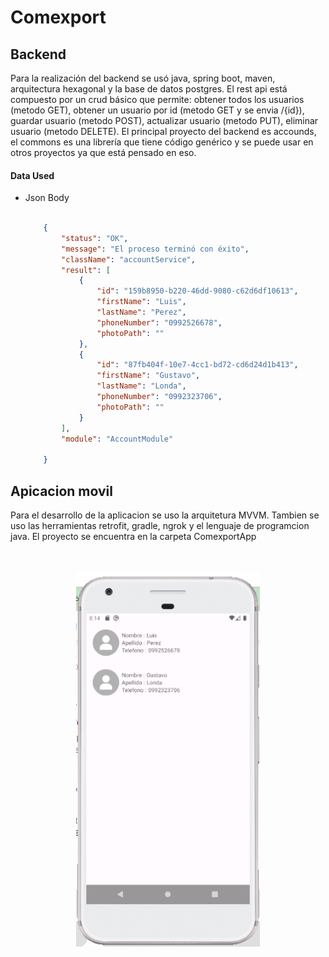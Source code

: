 # Comexport
## Backend
Para la realización del backend se usó java, spring boot, maven, arquitectura hexagonal y la base de datos postgres. El rest api está compuesto por un crud básico que permite: obtener todos los usuarios (metodo GET), obtener un usuario por id (metodo GET y se envia /{id}), guardar usuario (metodo POST), actualizar usuario (metodo PUT), eliminar usuario (metodo DELETE). El principal proyecto del backend es accounds, el commons es una librería que tiene código genérico y se puede usar en otros proyectos ya que está pensado en eso.


####  Data Used

- Json Body
    ```json

        {
	        "status": "OK",
            "message": "El proceso terminó con éxito",
            "className": "accountService",
            "result": [
                {
                    "id": "159b8950-b220-46dd-9080-c62d6df10613",
                    "firstName": "Luis",
                    "lastName": "Perez",
                    "phoneNumber": "0992526678",
                    "photoPath": ""
                },
                {
                    "id": "87fb404f-10e7-4cc1-bd72-cd6d24d1b413",
                    "firstName": "Gustavo",
                    "lastName": "Londa",
                    "phoneNumber": "0992323706",
                    "photoPath": ""
                }
            ],
            "module": "AccountModule"

        }

    ```
    

## Apicacion movil
Para el desarrollo de la aplicacion se uso la arquitetura MVVM. Tambien se uso las herramientas retrofit, gradle, ngrok y el lenguaje de programcion java. 
El proyecto se encuentra en la carpeta ComexportApp
<code><br><br><br></code>
<code><p align="center"><img height="600" src="https://github.com/gustavolonda/comexport/blob/main/image/app_examp.PNG" title="app" style="display: block;margin-left: auto;margin-right: auto;"></p></code>